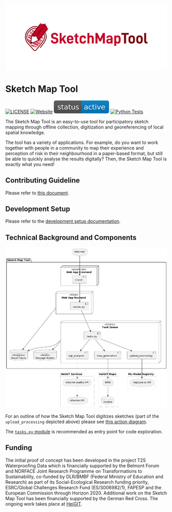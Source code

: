 ![Logo](logo.svg)

# Sketch Map Tool

[![LICENSE](https://img.shields.io/badge/license-AGPL--v3-orange)](LICENSE)
[![Website](https://img.shields.io/website?url=https://sketch-map-tool.heigit.org/)](https://sketch-map-tool.heigit.org/)
[![status: active](https://github.com/GIScience/badges/raw/master/status/active.svg)](https://github.com/GIScience/badges#active)
[![Python Tests](https://github.com/GIScience/sketch-map-tool/actions/workflows/python.yml/badge.svg)](https://github.com/GIScience/sketch-map-tool/actions/workflows/python.yml)

The Sketch Map Tool is an easy-to-use tool for participatory sketch mapping through offline collection, digitization and georeferencing of local spatial knowledge.

The tool has a variety of applications. For example, do you want to work together with people in a community to map their experience and perception of risk in their neighbourhood in a paper-based format, but still be able to quickly analyse the results digitally? Then, the Sketch Map Tool is exactly what you need!

## Contributing Guideline

Please refer to [this document](/CONTRIBUTING.md).

## Development Setup

Please refer to the [development setup documentation](/docs/development-setup.md).

## Technical Background and Components

![](/docs/component-diagram.png)

For an outline of how the Sketch Map Tool digitizes sketches (part of the `upload_processing` depicted above) please see [this action diagram](/docs/action-diagram.png).

The [`tasks.py` module](/sketch_map_tool/tasks.py) is recommended as entry point for code exploration.

## Funding

The initial proof of concept has been developed in the project T2S Waterproofing Data which is financially supported by the Belmont Forum
and NORFACE Joint Research Programme on Transformations to Sustainability, co-funded by DLR/BMBF (Federal Ministry of
Education and Research) as part of its Social-Ecological Research funding priority, ESRC/Global Challenges Research
Fund (ES/S006982/1), FAPESP and the European Commission through Horizon 2020. Additional work on the Sketch Map Tool has
been financially supported by the German Red Cross. The ongoing work takes place at [HeiGIT](https://heigit.org).
